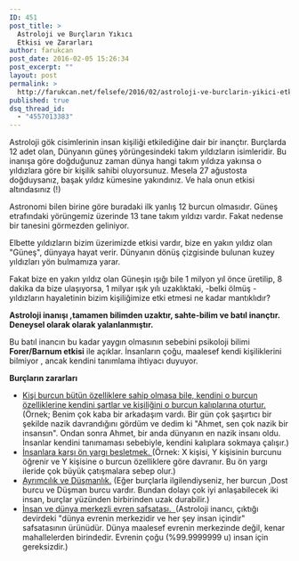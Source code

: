 ```yaml
---
ID: 451
post_title: >
  Astroloji ve Burçların Yıkıcı
  Etkisi ve Zararları
author: farukcan
post_date: 2016-02-05 15:26:34
post_excerpt: ""
layout: post
permalink: >
  http://farukcan.net/felsefe/2016/02/astroloji-ve-burclarin-yikici-etkisi-ve-zararlari/
published: true
dsq_thread_id:
  - "4557013383"
---
```

Astroloji gök cisimlerinin insan kişiliği etkilediğine dair bir inançtır. Burçlarda 12 adet olan, Dünyanın güneş yörüngesindeki takım yıldızların isimleridir. Bu inanışa göre doğduğunuz zaman dünya hangi takım yıldıza yakınsa o yıldızlara göre bir kişilik sahibi oluyorsunuz. Mesela 27 ağustosta doğduysanız, başak yıldız kümesine yakındınız. Ve hala onun etkisi altındasınız (!)

Astronomi bilen birine göre buradaki ilk yanlış 12 burcun olmasıdır. Güneş etrafındaki yörüngemiz üzerinde 13 tane takım yıldızı vardır. Fakat nedense bir tanesini görmezden geliniyor.

Elbette yıldızların bizim üzerimizde etkisi vardır, bize en yakın yıldız olan "Güneş", dünyaya hayat verir. Dünyanın dönüş çizgisinde bulunan kuzey yıldızları yön bulmamıza yarar.

Fakat bize en yakın yıldız olan Güneşin ışığı bile 1 milyon yıl önce üretilip, 8 dakika da bize ulaşıyorsa, 1 milyar ışık yılı uzaklıktaki, -belki ölmüş -yıldızların hayaletinin bizim kişiliğimize etki etmesi ne kadar mantıklıdır?

<strong>Astroloji inanışı ,tamamen bilimden uzaktır, sahte-bilim ve batıl inançtır. Deneysel olarak olarak yalanlanmıştır.</strong>

Bu batıl inancın bu kadar yaygın olmasının sebebini psikoloji bilimi <strong>Forer/Barnum etkisi</strong> ile açıklar. İnsanların çoğu, maalesef kendi kişiliklerini bilmiyor , ancak kendini tanımlama ihtiyacı duyuyor.

<strong>Burçların zararları</strong>
<ul>
	<li><span style="text-decoration: underline;">Kişi burcun bütün özelliklere sahip olmasa bile, kendini o burcun özelliklerine kendini şartlar ve kişiliğini o burcun kalıplarına oturtur. </span>(Örnek; Benim çok kaba bir arkadaşım vardı. Bir gün çok şaşırtıcı bir şekilde nazik davrandığını gördüm ve dedim ki "Ahmet, sen çok nazik bir insansın". Ondan sonra Ahmet, bir anda dünyanın en nazik insanı oldu. İnsanlar kendini tanımaması sebebiyle, kendini kalıplara sokmaya çalışır.)</li>
	<li><span style="text-decoration: underline;">İnsanlara karşı ön yargı besletmek. </span>(Örnek: X kişisi, Y kişisinin burcunu öğrenir ve Y kişisine o burcun özelliklere göre davranır. Bu ön yargı ileride çok büyük çatışmalara sebep olur.)</li>
	<li><span style="text-decoration: underline;">Ayrımcılık ve Düşmanlık.</span> (Eğer burçlarla ilgilendiyseniz, her burcun ,Dost burcu ve Düşman burcu vardır. Bundan dolayı çok iyi anlaşabilecek iki insan, burçlar yüzünden birbirinden uzak durabilir.)</li>
	<li><span style="text-decoration: underline;">İnsan ve dünya merkezli evren safsatası.  </span>(Astroloji inancı, çıktığı devirdeki "dünya evrenin merkezidir ve her şey insan içindir" safsatasının ürünüdür. Dünya maalesef evrenin merkezinde değil, kenar mahallelerden birindedir. Evrenin çoğu (%99.9999999 u) insan için gereksizdir.)</li>
</ul>